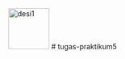 <img width="81" alt="desi1" src="https://github.com/user-attachments/assets/76717c38-a245-46d6-b424-5ad13ab422de" />
# tugas-praktikum5
